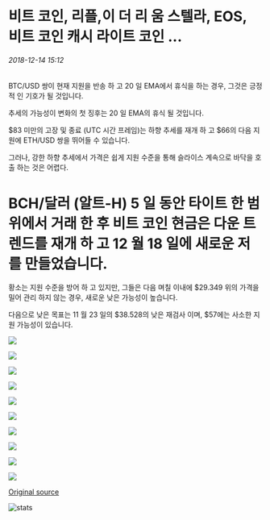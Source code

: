 # 비트 코인, 리플,이 더 리 움 스텔라, EOS, 비트 코인 캐시 라이트 코인 ...

###### 2018-12-14 15:12

BTC/USD 쌍이 현재 지원을 반송 하 고 20 일 EMA에서 휴식을 하는 경우, 그것은 긍정적 인 기호가 될 것입니다.

추세의 가능성이 변화의 첫 징후는 20 일 EMA의 휴식 될 것입니다.

$83 미만의 고장 및 종료 (UTC 시간 프레임)는 하향 추세를 재개 하 고 $66의 다음 지원에 ETH/USD 쌍을 뛰어들 수 있습니다.

그러나, 강한 하향 추세에서 가격은 쉽게 지원 수준을 통해 슬라이스 계속으로 바닥을 호출 하는 것은 어렵다.

# BCH/달러 (알트-H) 5 일 동안 타이트 한 범위에서 거래 한 후 비트 코인 현금은 다운 트렌드를 재개 하 고 12 월 18 일에 새로운 저를 만들었습니다.

황소는 지원 수준을 방어 하 고 있지만, 그들은 다음 며칠 이내에 $29.349 위의 가격을 밀어 관리 하지 않는 경우, 새로운 낮은 가능성이 높습니다.

다음으로 낮은 목표는 11 월 23 일의 $38.528의 낮은 재검사 이며, $57에는 사소한 지원 가능성이 있습니다.

![](https://s3.cointelegraph.com/storage/uploads/view/b578e07d74ef3533f27c32a1737e0005.png)

![](https://s3.cointelegraph.com/storage/uploads/view/661874d6a3c09ec01e9fa7a612ee2b01.png)

![](https://s3.cointelegraph.com/storage/uploads/view/49ffc0a6ddf9af29b9ba56ca54b0d111.png)

![](https://s3.cointelegraph.com/storage/uploads/view/90ab4951709ec662b765ad316da76a50.png)

![](https://s3.cointelegraph.com/storage/uploads/view/e28c95515b1defb6461d2cc360de3311.png)

![](https://s3.cointelegraph.com/storage/uploads/view/acd82408149ee02708e83c5e698e8211.png)

![](https://s3.cointelegraph.com/storage/uploads/view/b09e41d397c4583c30f549cabb50b9b3.png)

![](https://s3.cointelegraph.com/storage/uploads/view/2e77cf1ef9074ccd5b3f964390e9dee3.png)

![](https://s3.cointelegraph.com/storage/uploads/view/82eb63659db98cf35a6cb1cea5d28836.png)

![](https://s3.cointelegraph.com/storage/uploads/view/46a728d5c13fc19f92efbec71ec2035e.png)

[Original source](https://cointelegraph.com/news/bitcoin-ripple-ethereum-stellar-eos-bitcoin-cash-litecoin-bitcoin-sv-tron-cardano-price-analysis-dec-14)

![stats](https://c.statcounter.com/11760860/0/a89fa40b/1/ "stats")